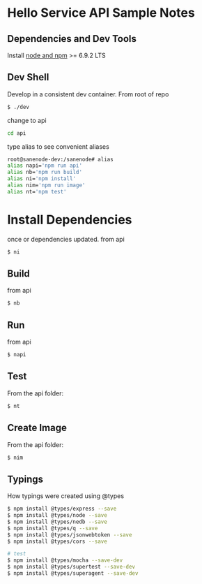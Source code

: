 # Hello Service API Sample Notes

## Dependencies and Dev Tools

Install [node and npm](https://nodejs.org) >= 6.9.2 LTS

## Dev Shell

Develop in a consistent dev container.  From root of repo

```bash
$ ./dev
```

change to api

```bash
cd api
```

type alias to see convenient aliases

```bash
root@sanenode-dev:/sanenode# alias
alias napi='npm run api'
alias nb='npm run build'
alias ni='npm install'
alias nim='npm run image'
alias nt='npm test'
```

# Install Dependencies

once or dependencies updated.  from api

```bash
$ ni
```

## Build

from api

```bash
$ nb
```

## Run

from api

```bash
$ napi
```

## Test

From the api folder:

```bash
$ nt
```

## Create Image

From the api folder:

```bash
$ nim
```

## Typings

How typings were created using @types

```bash
$ npm install @types/express --save
$ npm install @types/node --save
$ npm install @types/nedb --save
$ npm install @types/q --save
$ npm install @types/jsonwebtoken --save
$ npm install @types/cors --save

# test
$ npm install @types/mocha --save-dev
$ npm install @types/supertest --save-dev
$ npm install @types/superagent --save-dev
```

